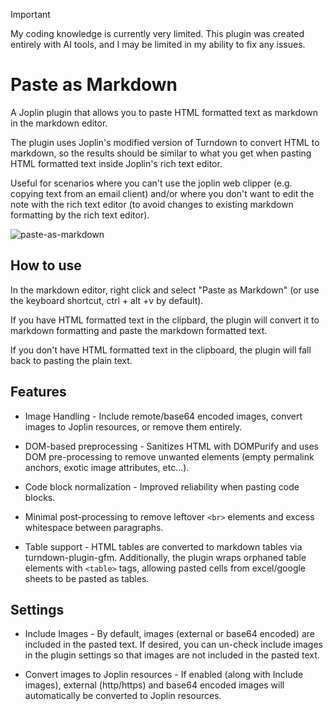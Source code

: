 > [!important]
> My coding knowledge is currently very limited. This plugin was created entirely with AI tools, and I may be limited in my ability to fix any issues.

# Paste as Markdown

A Joplin plugin that allows you to paste HTML formatted text as markdown in the markdown editor.

The plugin uses Joplin's modified version of Turndown to convert HTML to markdown, so the results should be similar to what you get when pasting HTML formatted text inside Joplin's rich text editor.

Useful for scenarios where you can't use the joplin web clipper (e.g. copying text from an email client) and/or where you don't want to edit the note with the rich text editor (to avoid changes to existing markdown formatting by the rich text editor).

![paste-as-markdown](https://github.com/user-attachments/assets/93772e33-6717-42c7-8430-5760b278dc71)

## How to use

In the markdown editor, right click and select "Paste as Markdown" (or use the keyboard shortcut, ctrl + alt +v by default).

If you have HTML formatted text in the clipbard, the plugin will convert it to markdown formatting and paste the markdown formatted text.

If you don't have HTML formatted text in the clipboard, the plugin will fall back to pasting the plain text.

## Features

- Image Handling - Include remote/base64 encoded images, convert images to Joplin resources, or remove them entirely.

- DOM-based preprocessing - Sanitizes HTML with DOMPurify and uses DOM pre-processing to remove unwanted elements (empty permalink anchors, exotic image attributes, etc...).

- Code block normalization - Improved reliability when pasting code blocks.

- Minimal post-processing to remove leftover `<br>` elements and excess whitespace between paragraphs.

- Table support - HTML tables are converted to markdown tables via turndown-plugin-gfm. Additionally, the plugin wraps orphaned table elements with `<table>` tags, allowing pasted cells from excel/google sheets to be pasted as tables.

## Settings

- Include Images - By default, images (external or base64 encoded) are included in the pasted text. If desired, you can un-check include images in the plugin settings so that images are not included in the pasted text.

- Convert images to Joplin resources - If enabled (along with Include images), external (http/https) and base64 encoded images will automatically be converted to Joplin resources.
